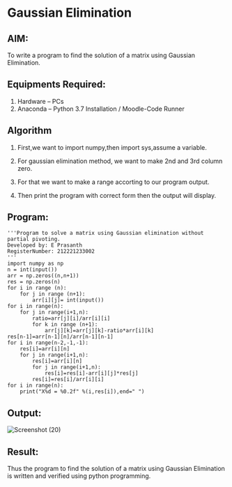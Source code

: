 # Gaussian Elimination

## AIM:
To write a program to find the solution of a matrix using Gaussian Elimination.

## Equipments Required:
1. Hardware – PCs
2. Anaconda – Python 3.7 Installation / Moodle-Code Runner

## Algorithm
1. First,we want to import numpy,then import sys,assume a variable.
   
2. For gaussian elimination method, we want to make 2nd and 3rd column zero.

3. For that we want to make a range accorting to our program output.

4. Then print the program with correct form then the output will display.
   
## Program:
```
'''Program to solve a matrix using Gaussian elimination without partial pivoting.
Developed by: E Prasanth
RegisterNumber: 212221233002
'''
import numpy as np
n = int(input())
arr = np.zeros((n,n+1))
res = np.zeros(n)
for i in range (n):
    for j in range (n+1):
        arr[i][j]= int(input())
for i in range(n):
    for j in range(i+1,n):
        ratio=arr[j][i]/arr[i][i]
        for k in range (n+1):
            arr[j][k]=arr[j][k]-ratio*arr[i][k]
res[n-1]=arr[n-1][n]/arr[n-1][n-1]
for i in range(n-2,-1,-1):
    res[i]=arr[i][n]
    for j in range(i+1,n):
        res[i]=arr[i][n]
        for j in range(i+1,n):
            res[i]=res[i]-arr[i][j]*res[j]
        res[i]=res[i]/arr[i][i]
for i in range(n):
    print("X%d = %0.2f" %(i,res[i]),end=" ")
```

## Output:
![Screenshot (20)](https://github.com/PrasanthE2001/Gaussian/assets/114572171/d79106b3-dd4a-42c0-ac74-6ebd18fa54cf)



## Result:
Thus the program to find the solution of a matrix using Gaussian Elimination is written and verified using python programming.

